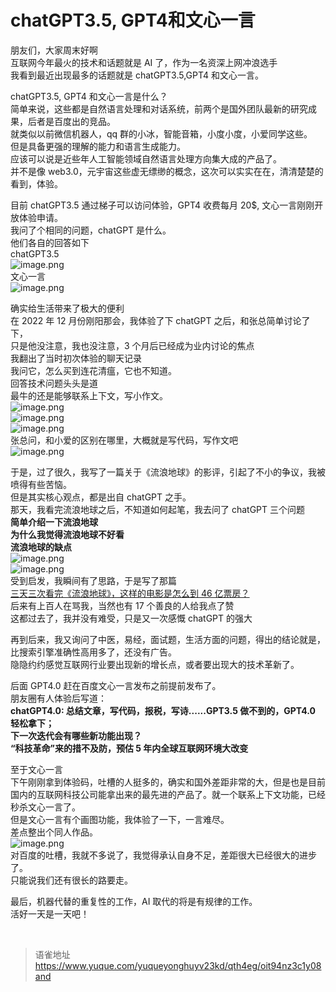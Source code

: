 # chatGPT3.5, GPT4和文心一言
朋友们，大家周末好啊  
互联网今年最火的技术和话题就是 AI 了，作为一名资深上网冲浪选手  
我看到最近出现最多的话题就是 chatGPT3.5,GPT4 和文心一言。

chatGPT3.5, GPT4 和文心一言是什么？  
简单来说，这些都是自然语言处理和对话系统，前两个是国外团队最新的研究成果，后者是百度出的竞品。  
就类似以前微信机器人，qq 群的小冰，智能音箱，小度小度，小爱同学这些。  
但是具备更强的理解的能力和语言生成能力。  
应该可以说是近些年人工智能领域自然语言处理方向集大成的产品了。  
并不是像 web3.0，元宇宙这些虚无缥缈的概念，这次可以实实在在，清清楚楚的看到，体验。

目前 chatGPT3.5 通过梯子可以访问体验，GPT4 收费每月 20$, 文心一言刚刚开放体验申请。  
我问了个相同的问题，chatGPT 是什么。  
他们各自的回答如下  
chatGPT3.5  
![image.png](https://cdn.nlark.com/yuque/0/2023/png/1572912/1679216345762-00ed76ab-4aa6-4c2f-9668-4179c308c364.png#averageHue=%23e9eaeb&clientId=u411a5494-0017-4&from=paste&height=324&id=ubd4137a7&name=image.png&originHeight=647&originWidth=933&originalType=binary&ratio=2&rotation=0&showTitle=false&size=156061&status=done&style=none&taskId=ub78b3749-2b84-49ae-bd7f-45c49a5ac02&title=&width=466.5)  
文心一言  
![image.png](https://cdn.nlark.com/yuque/0/2023/png/1572912/1679216303545-42c96851-aa83-4b82-b339-6fe0da115e58.png#averageHue=%23e9eaf0&clientId=u411a5494-0017-4&from=paste&height=255&id=uef149c27&name=image.png&originHeight=510&originWidth=965&originalType=binary&ratio=2&rotation=0&showTitle=false&size=189323&status=done&style=none&taskId=ua3fbb0f4-180c-4b71-b016-ff6abc881d3&title=&width=482.5)

确实给生活带来了极大的便利  
在 2022 年 12 月份刚阳那会，我体验了下 chatGPT 之后，和张总简单讨论了下，  
只是他没注意，我也没注意，3 个月后已经成为业内讨论的焦点  
我翻出了当时初次体验的聊天记录  
我问它，怎么买到连花清瘟，它也不知道。  
回答技术问题头头是道  
最牛的还是能够联系上下文，写小作文。  
![image.png](https://cdn.nlark.com/yuque/0/2023/png/1572912/1679216801140-8583bff1-e158-4c67-8ccd-3c8b0b2c9857.png#averageHue=%234bb091&clientId=u411a5494-0017-4&from=paste&height=491&id=u7b9c4ed9&name=image.png&originHeight=982&originWidth=1682&originalType=binary&ratio=2&rotation=0&showTitle=false&size=195501&status=done&style=none&taskId=uc8c00b52-ea4d-490a-b4c5-0230bd2f1e1&title=&width=841)  
![image.png](https://cdn.nlark.com/yuque/0/2023/png/1572912/1679216820755-dec35f6d-a0b7-4922-859e-e8411436ad6f.png#averageHue=%233bad8e&clientId=u411a5494-0017-4&from=paste&height=473&id=u350a3353&name=image.png&originHeight=946&originWidth=1072&originalType=binary&ratio=2&rotation=0&showTitle=false&size=132914&status=done&style=none&taskId=u79c7abc1-cee5-4dc4-8510-3759ead8f3b&title=&width=536)  
![image.png](https://cdn.nlark.com/yuque/0/2023/png/1572912/1679216828843-9ff120ee-146c-4530-a5e6-c739560c6ca3.png#averageHue=%23eeeff0&clientId=u411a5494-0017-4&from=paste&height=374&id=u864bf3f5&name=image.png&originHeight=748&originWidth=1472&originalType=binary&ratio=2&rotation=0&showTitle=false&size=177888&status=done&style=none&taskId=u3f49e06c-149d-40a9-b944-f4ce8879161&title=&width=736)  
张总问，和小爱的区别在哪里，大概就是写代码，写作文吧  
![image.png](https://cdn.nlark.com/yuque/0/2023/png/1572912/1679216975364-24b8881c-c588-458e-ab80-dc29128e7268.png#averageHue=%23eeeeee&clientId=u411a5494-0017-4&from=paste&height=466&id=u6dcf85b7&name=image.png&originHeight=932&originWidth=1050&originalType=binary&ratio=2&rotation=0&showTitle=false&size=159451&status=done&style=none&taskId=ufb0d7355-feea-4473-b997-acaddd512c8&title=&width=525)

于是，过了很久，我写了一篇关于《流浪地球》的影评，引起了不小的争议，我被喷得有些苦恼。  
但是其实核心观点，都是出自 chatGPT 之手。  
那天，我看完流浪地球之后，不知道如何起笔，我去问了 chatGPT 三个问题  
**简单介绍一下流浪地球**  
**为什么我觉得流浪地球不好看**  
**流浪地球的缺点**  
![image.png](https://cdn.nlark.com/yuque/0/2023/png/1572912/1679217296205-545b1c02-ef9d-4c35-910f-448e949a30be.png#averageHue=%2376bbac&clientId=u411a5494-0017-4&from=paste&height=281&id=u2eefb843&name=image.png&originHeight=561&originWidth=829&originalType=binary&ratio=2&rotation=0&showTitle=false&size=115467&status=done&style=none&taskId=u90b116d7-64ee-439a-9065-6cb70e710ed&title=&width=414.5)  
![image.png](https://cdn.nlark.com/yuque/0/2023/png/1572912/1679217310064-7184c7c4-3618-4994-a853-374d0f6b326b.png#averageHue=%23e7e8ea&clientId=u411a5494-0017-4&from=paste&height=239&id=uaf86fb22&name=image.png&originHeight=477&originWidth=803&originalType=binary&ratio=2&rotation=0&showTitle=false&size=105242&status=done&style=none&taskId=ue955be07-6298-4d66-b1a3-23e41baf48f&title=&width=401.5)  
受到启发，我瞬间有了思路，于是写了那篇  
[三天三次看完《流浪地球》，这样的电影是怎么到 46 亿票房？](https://mp.weixin.qq.com/s?__biz=MzI3NTczMTUwMQ==&mid=2247484284&idx=1&sn=bb565407a8c90892121584f0e0640a2a&chksm=eb01063edc768f286817d8538d5f48835d2368632e654ea33f12535c35cec1cb8dbd8ddb8f20&token=1136840994&lang=zh_CN#rd)  
后来有上百人在骂我，当然也有 17 个善良的人给我点了赞  
这都过去了，我并没有难受，只是又一次感慨 chatGPT 的强大

再到后来，我又询问了中医，易经，面试题，生活方面的问题，得出的结论就是，比搜索引擎准确性高用多了，还没有广告。  
隐隐约约感觉互联网行业要出现新的增长点，或者要出现大的技术革新了。

后面 GPT4.0 赶在百度文心一言发布之前提前发布了。  
朋友圈有人体验后写道：  
**chatGPT4.0: 总结文章，写代码，报税，写诗......GPT3.5 做不到的，GPT4.0 轻松拿下；**  
**下一次迭代会有哪些新功能出现？**  
**“科技革命”来的措不及防，预估 5 年内全球互联网环境大改变**

至于文心一言  
下午刚刚拿到体验码，吐槽的人挺多的，确实和国外差距非常的大，但是也是目前国内的互联网科技公司能拿出来的最先进的产品了。就一个联系上下文功能，已经秒杀文心一言了。  
但是文心一言有个画图功能，我体验了一下，一言难尽。  
差点整出个同人作品。  
![image.png](https://cdn.nlark.com/yuque/0/2023/png/1572912/1679218525283-24682f30-cb6e-4721-a9c8-208026f099c9.png#averageHue=%23e5e6ec&clientId=u411a5494-0017-4&from=paste&height=513&id=uf87bbd08&name=image.png&originHeight=1025&originWidth=1024&originalType=binary&ratio=2&rotation=0&showTitle=false&size=513732&status=done&style=none&taskId=uca9179f9-61bf-464c-bd10-8f80625ba4f&title=&width=512)  
对百度的吐槽，我就不多说了，我觉得承认自身不足，差距很大已经很大的进步了。  
只能说我们还有很长的路要走。

最后，机器代替的重复性的工作，AI 取代的将是有规律的工作。  
活好一天是一天吧！

<br>
  
> 语雀地址 https://www.yuque.com/yuqueyonghuyv23kd/qth4eg/oit94nz3c1y08and